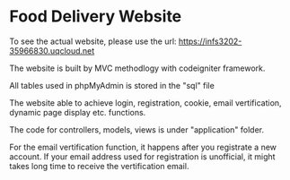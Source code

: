 # Food Delivery Website

To see the actual website, please use the url: https://infs3202-35966830.uqcloud.net

The website is built by MVC methodlogy with codeigniter framework.

All tables used in phpMyAdmin is stored in the "sql" file

The website able to achieve login, registration, cookie, email vertification, dynamic page display etc. functions.

The code for controllers, models, views is under "application" folder.

For the email vertification function, it happens after you registrate a new account. If your email address used for registration is unofficial, it might takes long time to receive the vertification email.
